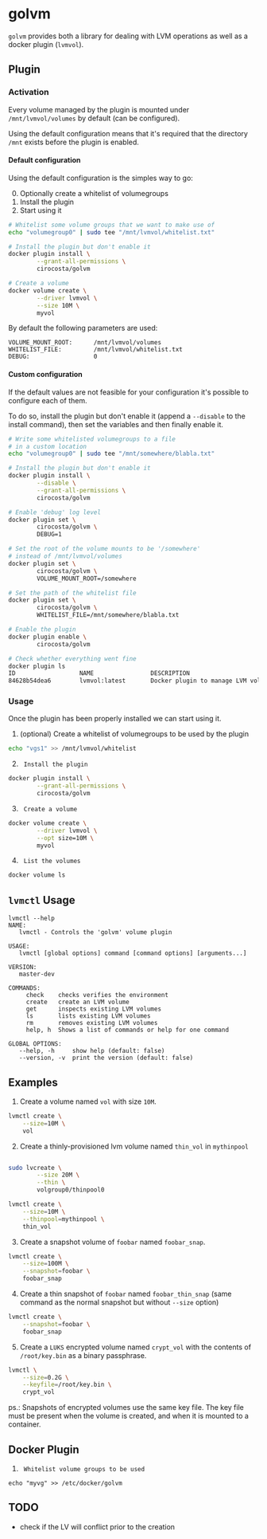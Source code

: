 # golvm

`golvm` provides both a library for dealing with LVM operations as well as a docker plugin (`lvmvol`).

## Plugin

### Activation

Every volume managed by the plugin is mounted under `/mnt/lvmvol/volumes` by default (can be configured). 

Using the default configuration means that it's required that the directory `/mnt` exists before the plugin is enabled.


#### Default configuration

Using the default configuration is the simples way to go:

0. Optionally create a whitelist of volumegroups
1. Install the plugin
2. Start using it


```sh
# Whitelist some volume groups that we want to make use of
echo "volumegroup0" | sudo tee "/mnt/lvmvol/whitelist.txt"

# Install the plugin but don't enable it
docker plugin install \
        --grant-all-permissions \
        cirocosta/golvm

# Create a volume
docker volume create \
        --driver lvmvol \
        --size 10M \
        myvol
```

By default the following parameters are used:

```
VOLUME_MOUNT_ROOT:      /mnt/lvmvol/volumes
WHITELIST_FILE:         /mnt/lvmvol/whitelist.txt
DEBUG:                  0
```


#### Custom configuration

If the default values are not feasible for your configuration it's possible to configure each of them. 

To do so, install the plugin but don't enable it (append a `--disable` to the install command), then set the variables and then finally enable it.


```sh
# Write some whitelisted volumegroups to a file
# in a custom location
echo "volumegroup0" | sudo tee "/mnt/somewhere/blabla.txt"

# Install the plugin but don't enable it
docker plugin install \
        --disable \
        --grant-all-permissions \
        cirocosta/golvm

# Enable 'debug' log level
docker plugin set \
        cirocosta/golvm \
        DEBUG=1

# Set the root of the volume mounts to be '/somewhere'
# instead of /mnt/lvmvol/volumes
docker plugin set \
        cirocosta/golvm \
        VOLUME_MOUNT_ROOT=/somewhere

# Set the path of the whitelist file
docker plugin set \
        cirocosta/golvm \
        WHITELIST_FILE=/mnt/somewhere/blabla.txt

# Enable the plugin
docker plugin enable \
        cirocosta/golvm

# Check whether everything went fine
docker plugin ls
ID                  NAME                DESCRIPTION                           ENABLED
84628b54dea6        lvmvol:latest       Docker plugin to manage LVM volumes   true
```

### Usage

Once the plugin has been properly installed we can start using it.

1. (optional) Create a whitelist of volumegroups to be used by the plugin

```sh
echo "vgs1" >> /mnt/lvmvol/whitelist
```

2.      Install the plugin

```sh
docker plugin install \
        --grant-all-permissions \
        cirocosta/golvm
```

3.      Create a volume

```sh
docker volume create \
        --driver lvmvol \
        --opt size=10M \
        myvol
```

4.      List the volumes

```sh
docker volume ls
``` 

## `lvmctl` Usage

```
lvmctl --help
NAME:
   lvmctl - Controls the 'golvm' volume plugin

USAGE:
   lvmctl [global options] command [command options] [arguments...]

VERSION:
   master-dev

COMMANDS:
     check    checks verifies the environment
     create   create an LVM volume
     get      inspects existing LVM volumes
     ls       lists existing LVM volumes
     rm       removes existing LVM volumes
     help, h  Shows a list of commands or help for one command

GLOBAL OPTIONS:
   --help, -h     show help (default: false)
   --version, -v  print the version (default: false)
``` 

## Examples

1.	Create a volume named `vol` with size `10M`.

```sh
lvmctl create \
	--size=10M \
	vol
```


2. 	Create a thinly-provisioned lvm volume named `thin_vol` in `mythinpool`

```sh

sudo lvcreate \
        --size 20M \
        --thin \
        volgroup0/thinpool0

lvmctl create \
	--size=10M \
	--thinpool=mythinpool \
	thin_vol
```


3. 	Create a snapshot volume of `foobar` named `foobar_snap`. 

```sh
lvmctl create \
	--size=100M \
	--snapshot=foobar \
	foobar_snap
```


4.	Create a thin snapshot of `foobar` named `foobar_thin_snap` (same command as the normal snapshot but without `--size` option)

```sh
lvmctl create \
	--snapshot=foobar \
	foobar_snap
```

5.	Create a `LUKS` encrypted volume named `crypt_vol` with the contents of `/root/key.bin` as a binary passphrase. 

```sh
lvmctl \
	--size=0.2G \
	--keyfile=/root/key.bin \
	crypt_vol
```

ps.: Snapshots of encrypted volumes use the same key file. The key file must be present when the volume is created, and when it is mounted to a container.


## Docker Plugin

1.      Whitelist volume groups to be used

```
echo "myvg" >> /etc/docker/golvm
```


## TODO

- check if the LV will conflict prior to the creation

